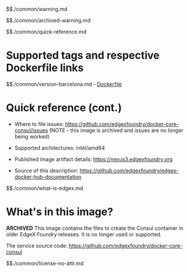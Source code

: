 $$./common/warning.md

$$./common/archived-warning.md

$$./common/quick-reference.md

# Supported tags and respective Dockerfile links

$$./common/version-barcelona.md
        - [Dockerfile](https://github.com/edgexfoundry/docker-core-consul/blob/master/Dockerfile)

# Quick reference (cont.)

- Where to file issues: https://github.com/edgexfoundry/docker-core-consul/issues (NOTE - this image is archived and issues are no longer being worked)

- Supported architectures: intel/amd64

- Published image artifact details: https://nexus3.edgexfoundry.org

- Source of this description: https://github.com/edgexfoundry/edgex-docker-hub-documentation

$$./common/what-is-edgex.md

# What's in this image?

**ARCHIVED**
This image contains the files to create the Consul container in older EdgeX Foundry releases.  It is no longer used or supported.

The service source code: https://github.com/edgexfoundry/docker-core-consul

$$./common/license-no-attr.md
